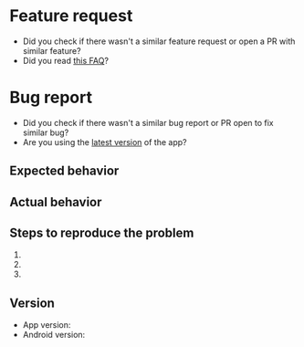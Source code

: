 # Feature request

* Did you check if there wasn't a similar feature request or open a PR with similar feature?
* Did you read [this FAQ](https://framagit.org/dystopia-project/simple-email/blob/master/docs/FAQ.md#can-you-add-)?

# Bug report

* Did you check if there wasn't a similar bug report or PR open to fix similar bug?
* Are you using the [latest version](https://framagit.org/dystopia-project/simple-email/tags) of the app?

## Expected behavior


## Actual behavior


## Steps to reproduce the problem

1.
2.
3.

## Version

* App version:
* Android version:
